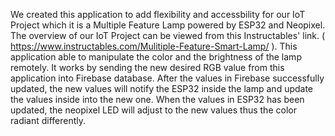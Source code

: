 We created this application to add flexibility and accessbility for our IoT Project which it is a Multiple Feature Lamp powered by ESP32 and Neopixel.
The overview of our IoT Project can be viewed from this Instructables' link. ( https://www.instructables.com/Mulitiple-Feature-Smart-Lamp/ ).
This application able to manipulate the color and the brightness of the lamp remotely. 
It works by sending the new desired RGB value from this application into Firebase database. After the values in Firebase successfully updated, the new values will notify the ESP32 inside the lamp and update the values inside into the new one.
When the values in ESP32 has been updated, the neopixel LED will adjust to the new values thus the color radiant differently.

